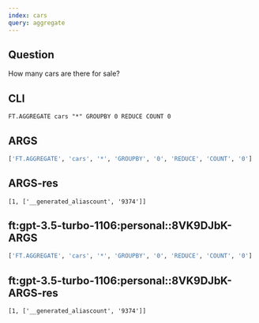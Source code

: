 ```yaml
---
index: cars
query: aggregate
---
```


## Question

How many cars are there for sale?

## CLI

```
FT.AGGREGATE cars "*" GROUPBY 0 REDUCE COUNT 0
```

## ARGS

```python
['FT.AGGREGATE', 'cars', '*', 'GROUPBY', '0', 'REDUCE', 'COUNT', '0']
```


## ARGS-res

```
[1, ['__generated_aliascount', '9374']]
```

## ft:gpt-3.5-turbo-1106:personal::8VK9DJbK-ARGS

```python
['FT.AGGREGATE', 'cars', '*', 'GROUPBY', '0', 'REDUCE', 'COUNT', '0']
```

## ft:gpt-3.5-turbo-1106:personal::8VK9DJbK-ARGS-res

```
[1, ['__generated_aliascount', '9374']]
```